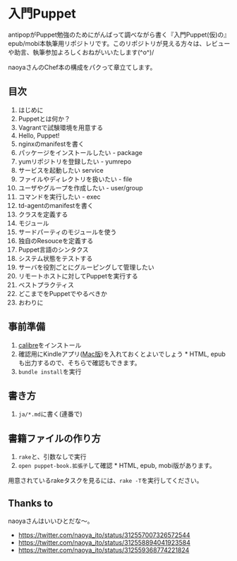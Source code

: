 # 入門Puppet

antipopがPuppet勉強のためにがんばって調べながら書く『入門Puppet(仮)の』epub/mobi本執筆用リポジトリです。このリポジトリが見える方々は、レビューや助言、執筆参加よろしくおねがいいたします(^o^)/

naoyaさんのChef本の構成をパクって章立てします。

## 目次

  1.  はじめに
  2.  Puppetとは何か？
  3.  Vagrantで試験環境を用意する
  4.  Hello, Puppet!
  5.  nginxのmanifestを書く
  6.  パッケージをインストールしたい - package
  7.  yumリポジトリを登録したい - yumrepo
  8.  サービスを起動したい service
  9.  ファイルやディレクトリを扱いたい - file
  10. ユーザやグループを作成したい - user/group
  11. コマンドを実行したい - exec
  12. td-agentのmanifestを書く
  13. クラスを定義する
  14. モジュール
  15. サードパーティのモジュールを使う
  16. 独自のResouceを定義する
  17. Puppet言語のシンタクス
  18. システム状態をテストする
  19. サーバを役割ごとにグルーピングして管理したい
  20. リモートホストに対してPuppetを実行する
  21. ベストプラクティス
  22. どこまでをPuppetでやるべきか
  23. おわりに

## 事前準備

  1. [calibre](http://calibre-ebook.com/)をインストール
  2. 確認用にKindleアプリ([Mac版](http://www.amazon.com/gp/feature.html?ie=UTF8&docId=1000464931))を入れておくとよいでしょう
    * HTML, epubも出力するので、そちらで確認もできます。
  3. `bundle install`を実行

## 書き方

  1. `ja/*.md`に書く(連番で)

## 書籍ファイルの作り方

  1. `rake`と、引数なしで実行
  2. `open puppet-book.拡張子`して確認
    * HTML, epub, mobi版があります。

用意されているrakeタスクを見るには、`rake -T`を実行してください。

## Thanks to

naoyaさんはいいひとだな〜。

  * https://twitter.com/naoya_ito/status/312557007326572544
  * https://twitter.com/naoya_ito/status/312558894041923584
  * https://twitter.com/naoya_ito/status/312559368774221824
